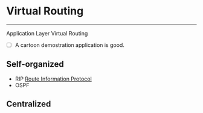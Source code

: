 # Virtual Routing
------
Application Layer Virtual Routing

- [ ] A cartoon demostration application is good.

## Self-organized 
+ RIP
    [Route Information Protocol](https://en.wikipedia.org/wiki/Routing_Information_Protocol#RIPng)
+ OSPF



## Centralized